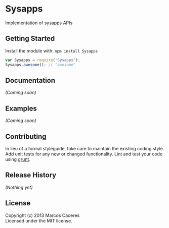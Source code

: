 # Sysapps

Implementation of sysapps APIs

## Getting Started
Install the module with: `npm install Sysapps`

```javascript
var Sysapps = require('Sysapps');
Sysapps.awesome(); // "awesome"
```

## Documentation
_(Coming soon)_

## Examples
_(Coming soon)_

## Contributing
In lieu of a formal styleguide, take care to maintain the existing coding style. Add unit tests for any new or changed functionality. Lint and test your code using [grunt](https://github.com/gruntjs/grunt).

## Release History
_(Nothing yet)_

## License
Copyright (c) 2013 Marcos Caceres  
Licensed under the MIT license.
